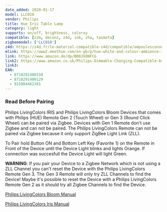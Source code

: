 ```yaml
---
date_added: 2020-01-17
model: LLC010
vendor: Philips
title: Hue Iris Table Lamp
category: light
supports: on/off, brightness, colorxy
compatible: [z2m, deconz, z4d, iob, zha, tasmota]
zigbeemodel: ['LLC010']
z4d: https://z4d.fr/le-materiel-compatible-z4d/compatible/ampoulesconnecteswhiteambiancee27-
mlink: https://www2.meethue.com/en-gb/p/hue-white-and-colour-ambience-iris-table-lamp/7199960PU
link: https://www.amazon.de/dp/B00JGONFCG
link2: https://www.amazon.co.uk/Philips-Dimmable-Changing-Compatible-Assistant/dp/B00IVZZBDC
link3: 
EAN:
  - 8718291480310
  - 8718291480129
  - 915004462301
---
```

### Read Before Pairing
Philips LivingColors IRIS and Philips LivingColors Bloom Devices that comes with
Philips (HUE) Remote Gen 2 (Touch Wheel) or Gen 3 (Round Click Wheel) can be paired via Zigbee.
Devices with Gen 1 Remote don't use Zigbee and can not be paired.
The Philips LivingColors Remote can not be paired via Zigbee because it only support ZigBee Light Link (ZLL).

To Pair hold Button ON and Bottom Left Key (Favorite 1) on the Remote in Front of the Device until
the Device Light blinks and lights Orange. If connection was succesfull the Device Light will light Green.

**WARNING**: If you pair your Device to a Zigbee Network which is not using a ZLL Channel
you can't reset the Device with the Philips LivingColors Remote Gen 3.
The Gen 3 Remote will only try ZLL Channels to find the Device! Maybe it's possible to reset
the Device with a Philips LivingColors Remote Gen 2 as it should try all Zigbee Channels to find the Device.

[Philips LivingColors Bloom Manual](https://www.download.p4c.philips.com/files/7/7099760pu/7099760pu_dfu_eng.pdf)

[Philips LivingColors Iris Manual](https://www.download.p4c.philips.com/files/7/7099930ph/7099930ph_dfu_eng.pdf)

